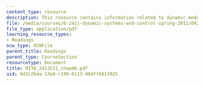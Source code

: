 ```yaml
---
content_type: resource
description: This resource contains information related to dynamic models.
file: /media/courses/6-241j-dynamic-systems-and-control-spring-2011/042c2b4a13e0c1996113084ff601f025_MIT6_241JS11_chap06.pdf
file_type: application/pdf
learning_resource_types:
- Readings
ocw_type: OCWFile
parent_title: Readings
parent_type: CourseSection
resourcetype: Document
title: MIT6_241JS11_chap06.pdf
uid: 042c2b4a-13e0-c199-6113-084ff601f025
---
```

